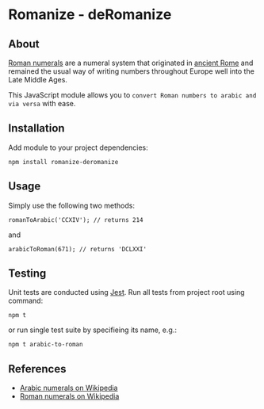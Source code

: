 # Romanize - deRomanize

## About
[Roman numerals](https://en.wikipedia.org/wiki/Roman_numerals) are a numeral system that originated in [ancient Rome](https://en.wikipedia.org/wiki/Ancient_Rome) and remained the usual way of writing numbers throughout Europe well into the Late Middle Ages.

This JavaScript module allows you to `convert Roman numbers to arabic and via versa` with ease.

## Installation
Add module to your project dependencies:
```
npm install romanize-deromanize
```

## Usage
Simply use the following two methods:
```
romanToArabic('CCXIV'); // returns 214
```
and
```
arabicToRoman(671); // returns 'DCLXXI'
```

## Testing
Unit tests are conducted using [Jest](https://jestjs.io/). Run all tests from project root using command:
```
npm t
```
or run single test suite by specifieing its name, e.g.:
```
npm t arabic-to-roman
```

## References
- [Arabic numerals on Wikipedia](https://en.wikipedia.org/wiki/Arabic_numerals)
- [Roman numerals on Wikipedia](https://en.wikipedia.org/wiki/Roman_numerals)

